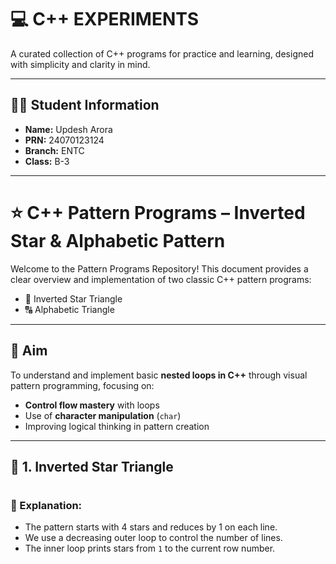 # 💻 C++ EXPERIMENTS

A curated collection of C++ programs for practice and learning, designed with simplicity and clarity in mind.

---

## 👨‍🎓 Student Information

- **Name:** Updesh Arora  
- **PRN:** 24070123124  
- **Branch:** ENTC  
- **Class:** B-3

---
# ⭐ C++ Pattern Programs – Inverted Star & Alphabetic Pattern

Welcome to the Pattern Programs Repository! This document provides a clear overview and implementation of two classic C++ pattern programs:

- 🔻 Inverted Star Triangle
- 🔠 Alphabetic Triangle

---

## 🎯 Aim

To understand and implement basic **nested loops in C++** through visual pattern programming, focusing on:

- **Control flow mastery** with loops
- Use of **character manipulation** (`char`)
- Improving logical thinking in pattern creation

---

## 📌 1. Inverted Star Triangle

#
### 🧠 Explanation:
- The pattern starts with 4 stars and reduces by 1 on each line.
- We use a decreasing outer loop to control the number of lines.
- The inner loop prints stars from `1` to the current row number.

